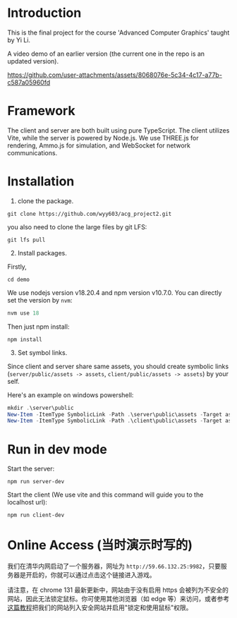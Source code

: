 # Introduction

This is the final project for the course 'Advanced Computer Graphics' taught by Yi Li.

A video demo of an earlier version (the current one in the repo is an updated version).

https://github.com/user-attachments/assets/8068076e-5c34-4c17-a77b-c587a05960fd

# Framework

The client and server are both built using pure TypeScript. The client utilizes Vite, while the server is powered by Node.js. We use THREE.js for rendering, Ammo.js for simulation, and WebSocket for network communications.

# Installation

1. clone the package.

```shell
git clone https://github.com/wyy603/acg_project2.git
```

you also need to clone the large files by git LFS:

```shell
git lfs pull
```



2. Install packages.

Firstly,

```shell
cd demo
```

We use nodejs version v18.20.4 and npm version v10.7.0. You can directly set the version by `nvm`:

```powershell
nvm use 18
```

Then just npm install:

```shell
npm install
```



3. Set symbol links.

Since client and server share same assets, you should create symbolic links (`server/public/assets -> assets`, `client/public/assets -> assets`) by your self.

Here's an example on windows powershell:

```powershell
mkdir .\server\public
New-Item -ItemType SymbolicLink -Path .\server\public\assets -Target assets
New-Item -ItemType SymbolicLink -Path .\client\public\assets -Target assets
```

# Run in dev mode

Start the server:

```
npm run server-dev
```

Start the client (We use vite and this command will guide you to the localhost url):

```
npm run client-dev
```



# Online Access (当时演示时写的)

我们在清华内网启动了一个服务器，网址为 `http://59.66.132.25:9982`，只要服务器是开启的，你就可以通过点击这个链接进入游戏。

请注意，在 chrome 131 最新更新中，网站由于没有启用 https 会被列为不安全的网站，因此无法锁定鼠标。你可使用其他浏览器（如 edge 等）来访问，或者参考[这篇教程](https://blog.csdn.net/qq_33204709/article/details/139252475)把我们的网站列入安全网站并启用"锁定和使用鼠标"权限。
